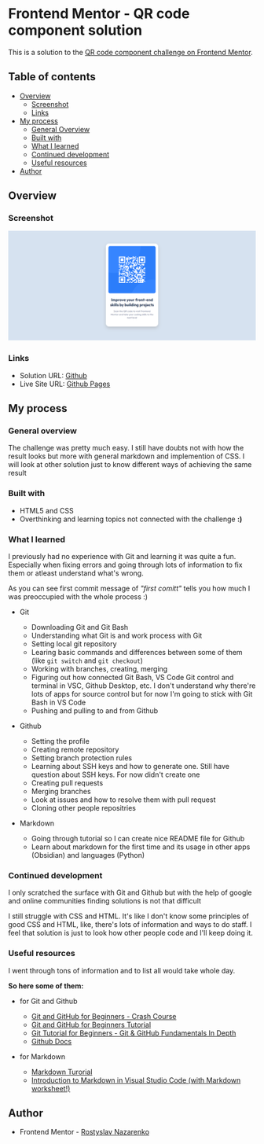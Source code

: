 # Frontend Mentor - QR code component solution

This is a solution to the [QR code component challenge on Frontend Mentor](https://www.frontendmentor.io/challenges/qr-code-component-iux_sIO_H).

## Table of contents

- [Overview](#overview)
  - [Screenshot](#screenshot)
  - [Links](#links)
- [My process](#my-process)
  - [General Overview](#general-overview)
  - [Built with](#built-with)
  - [What I learned](#what-i-learned)
  - [Continued development](#continued-development)
  - [Useful resources](#useful-resources)
- [Author](#author)

## Overview

### Screenshot

![Image solution](images/screenshot.png)

### Links

- Solution URL: [Github](https://github.com/rostyslav-nazarenko/qr-code-component-main)
- Live Site URL: [Github Pages](https://rostyslav-nazarenko.github.io/qr-code-component-main/)

## My process

### General overview

The challenge was pretty much easy. I still have doubts not with how the result looks but more with general markdown and implemention of CSS. I will look at other solution just to know different ways of achieving the same result

### Built with

- HTML5 and CSS
- Overthinking and learning topics not connected with the challenge **:)**

### What I learned

  I previously had no experience with Git and learning it was quite a fun. Especially when fixing errors and going through lots of information to fix them or atleast understand what's wrong.

  As you can see first commit message of _"first comitt"_ tells you how much I was preoccupied with the whole process :)

- Git
  - Downloading Git and Git Bash
  - Understanding what Git is and work process with Git
  - Setting local git repository
  - Learing basic commands and differences between some of them (like `git switch` and `git checkout`)
  - Working with branches, creating, merging
  - Figuring out how connected Git Bash, VS Code Git control and terminal in VSC, Github Desktop, etc. I don't understand why there're lots of apps for source control but for now I'm going to stick with Git Bash in VS Code
  - Pushing and pulling to and from Github
  

- Github
  - Setting the profile
  - Creating remote repository
  - Setting branch protection rules
  - Learning about SSH keys and how to generate one. Still have question about SSH keys. For now didn't create one
  - Creating pull requests
  - Merging branches
  - Look at issues and how to resolve them with pull request
  - Cloning other people repositries

- Markdown
  - Going through tutorial so I can create nice README file for Github
  - Learn about markdown for the first time and its usage in other apps (Obsidian) and languages (Python)

### Continued development

I only scratched the surface with Git and Github but with the help of google and online communities finding solutions is not that difficult

I still struggle with CSS and HTML. It's like I don't know some principles of good CSS and HTML, like, there's lots of information and ways to do staff. I feel that solution is just to look how other people code and I'll keep doing it.

### Useful resources

I went through tons of information and to list all would take whole day.

**So here some of them:**

- for Git and Github
  - [Git and GitHub for Beginners - Crash Course](https://www.youtube.com/watch?v=RGOj5yH7evk)
  - [Git and GitHub for Beginners Tutorial](https://www.youtube.com/watch?v=tRZGeaHPoaw)
  - [Git Tutorial for Beginners - Git & GitHub Fundamentals In Depth](https://www.youtube.com/watch?v=DVRQoVRzMIY)
  - [Github Docs](https://docs.github.com/en)

- for Markdown
  - [Markdown Turorial](https://www.markdowntutorial.com/)
  - [Introduction to Markdown in Visual Studio Code (with Markdown worksheet!)](https://www.youtube.com/watch?v=pTCROLZLhDM)

## Author

- Frontend Mentor - [Rostyslav Nazarenko](https://www.frontendmentor.io/profile/rostyslav-nazarenko)